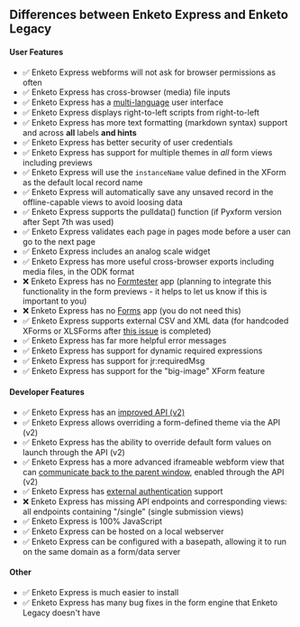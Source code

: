 ## Differences between Enketo Express and Enketo Legacy

#### User Features

* :white_check_mark: Enketo Express webforms will not ask for browser permissions as often
* :white_check_mark: Enketo Express has cross-browser (media) file inputs
* :white_check_mark: Enketo Express has a [multi-language](../README.md#translation) user interface
* :white_check_mark: Enketo Express displays right-to-left scripts from right-to-left
* :white_check_mark: Enketo Express has more text formatting (markdown syntax) support and across **all** labels **and hints**
* :white_check_mark: Enketo Express has better security of user credentials
* :white_check_mark: Enketo Express has support for multiple themes in *all* form views including previews 
* :white_check_mark: Enketo Express will use the `instanceName` value defined in the XForm as the default local record name
* :white_check_mark: Enketo Express will automatically save any unsaved record in the offline-capable views to avoid loosing data
* :white_check_mark: Enketo Express supports the pulldata() function (if Pyxform version after Sept 7th was used)
* :white_check_mark: Enketo Express validates each page in pages mode before a user can go to the next page
* :white_check_mark: Enketo Express includes an analog scale widget
* :white_check_mark: Enketo Express has more useful cross-browser exports including media files, in the ODK format
* :x: Enketo Express has no [Formtester](https://enketo.org/formtester) app (planning to integrate this functionality in the form previews - it helps to let us know if this is important to you)
* :x: Enketo Express has no [Forms](https://enketo.org/forms) app (you do not need this)
* :white_check_mark: Enketo Express supports external CSV and XML data (for handcoded XForms or XLSForms after [this issue](https://github.com/XLSForm/pyxform/issues/30) is completed)
* :white_check_mark: Enketo Express has far more helpful error messages
* :white_check_mark: Enketo Express has support for dynamic required expressions
* :white_check_mark: Enketo Express has support for jr:requiredMsg
* :white_check_mark: Enketo Express has support for the "big-image" XForm feature

#### Developer Features
* :white_check_mark: Enketo Express has an [improved API (v2)](https://apidocs.enketo.org/v2/)
* :white_check_mark: Enketo Express allows overriding a form-defined theme via the API (v2) 
* :white_check_mark: Enketo Express has the ability to override default form values on launch through the API (v2)
* :white_check_mark: Enketo Express has a more advanced iframeable webform view that can [communicate back to the parent window](./iframe-postmessage.md), enabled through the API (v2)
* :white_check_mark: Enketo Express has [external authentication](../README.md#authentication) support 
* :x: Enketo Express has missing API endpoints and corresponding views: all endpoints containing "/single" (single submission views)
* :white_check_mark: Enketo Express is 100% JavaScript
* :white_check_mark: Enketo Express can be hosted on a local webserver
* :white_check_mark: Enketo Express can be configured with a basepath, allowing it to run on the same domain as a form/data server

#### Other
* :white_check_mark: Enketo Express is much easier to install
* :white_check_mark: Enketo Express has many bug fixes in the form engine that Enketo Legacy doesn't have

